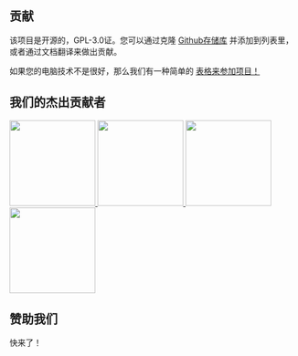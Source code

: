 ## 贡献

该项目是开源的，GPL-3.0证。您可以通过克隆 [Github存储库](https://github.com/CSumm/helpmepoc) 并添加到列表里，或者通过文档翻译来做出贡献。

如果您的电脑技术不是很好，那么我们有一种简单的 <a href="https://gallant-ride-34b413.netlify.app/admin">表格来参加项目！</a>

## 我们的杰出贡献者

<a href="https://www.github.com/csumm"> <img width="150px" height="150px" src="/images/carlgithub.png"> </a> <a href="https://github.com/calba5141114"> <img width="150px" height="150px" src="/images/carlosalba.jpeg"> </a> <a href="https://github.com/natolcese"> <img width="150px" height="150px" src="/images/natalie_o.png"> </a> <a href="https://github.com/marikonda"> <img width="150px" height="150px" src="/images/marikko.png"> </a>

## 赞助我们

快来了！
